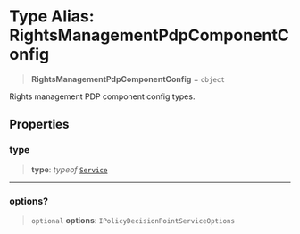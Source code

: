 # Type Alias: RightsManagementPdpComponentConfig

> **RightsManagementPdpComponentConfig** = `object`

Rights management PDP component config types.

## Properties

### type

> **type**: *typeof* [`Service`](../variables/RightsManagementPdpComponentType.md#service)

***

### options?

> `optional` **options**: `IPolicyDecisionPointServiceOptions`
